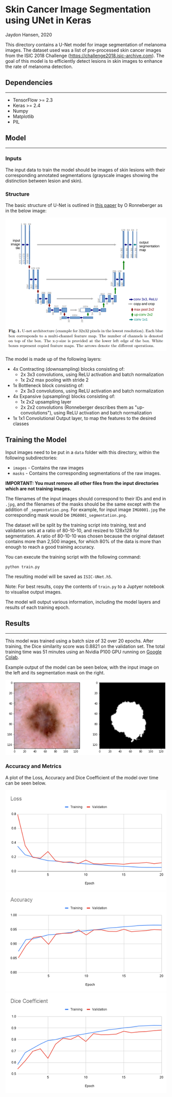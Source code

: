# Skin Cancer Image Segmentation using UNet in Keras
Jaydon Hansen, 2020

This directory contains a U-Net model for image segmentation of melanoma images. The dataset used was a list of pre-processed skin cancer images from the ISIC 2018 Challenge (https://challenge2018.isic-archive.com). The goal of this model is to efficiently detect lesions in skin images to enhance the rate of melanoma detection.

## Dependencies
***
* TensorFlow >= 2.3
* Keras >= 2.4
* Numpy
* Matplotlib
* PIL



## Model
***
### Inputs
The input data to train the model should be images of skin lesions with their corresponding annotated segmentations (grayscale images showing the distinction between lesion and skin).

### Structure
The basic structure of U-Net is outlined in [this paper](https://arxiv.org/pdf/1505.04597.pdf) by O Ronneberger as in the below image:

![Model structure](./assets/unet-structure.png)

 The model is made up of the following layers:

 * 4x Contracting (downsampling) blocks consisting of:
   * 2x 3x3 convolutions, using ReLU activation and batch normalization
   * 1x 2x2 max pooling with stride 2
 * 1x Bottleneck block consisting of:
   * 2x 3x3 convolutions, using ReLU activation and batch normalization
 * 4x Expansive (upsampling) blocks consisting of:
   * 1x 2x2 upsampling layer
   * 2x 2x2 convolutions (Ronneberger describes them as "up-convolutions"), using ReLU activation and batch normalization
* 1x 1x1 Convolutional Output layer, to map the features to the desired classes 

## Training the Model

Input images need to be put in a `data` folder with this directory, within the following subdirectories:
  * `images` - Contains the raw images
  * `masks` - Contains the corresponding segmentations of the raw images.
  
**IMPORTANT: You must remove all other files from the input directories which are not training images.**

The filenames of the input images should correspond to their IDs and end in `.jpg`, and the filenames of the masks should be the same except with the addition of `_segmentation.png`. For example, for input image `IMG0001.jpg` the corresponding mask would be `IMG0001_segmentation.png`.

The dataset will be split by the training script into training, test and validation sets at a ratio of 80-10-10, and resized to 128x128 for segmentation. A ratio of 80-10-10 was chosen because the original dataset contains more than 2,500 images, for which 80% of the data is more than enough to reach a good training accuracy. 

You can execute the training script with the following command:

```
python train.py
```

The resulting model will be saved as `ISIC-UNet.h5`.

Note: For best results, copy the contents of `train.py` to a Juptyer notebook to visualise output images.

The model will output various information, including the model layers and results of each training epoch.


## Results
***
This model was trained using a batch size of 32 over 20 epochs. After training, the Dice similarity score was 0.8821 on the validation set. The total training time was 51 minutes using an Nvidia P100 GPU running on [Google Colab](colab.research.google.com).

Example output of the model can be seen below, with the input image on the left and its segmentation mask on the right.

![Model Output](assets/output.png)

### Accuracy and Metrics

A plot of the Loss, Accuracy and Dice Coefficient of the model over time can be seen below.

![Loss Plot](./assets/Loss.png)
![Accuracy Plot](./assets/Accuracy.png)
![Dice Plot](./assets/Dice%20Coefficient.png)